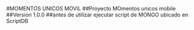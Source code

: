 #MOMENTOS UNICOS MOVIL
##Proyecto MOmentos unicos mobile
##Version 1.0.0
##antes de utilizar ejecutar script de MONGO ubicado en ScriptDB

